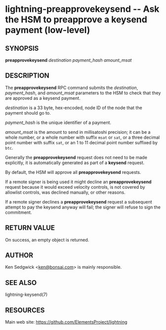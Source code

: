 lightning-preapprovekeysend -- Ask the HSM to preapprove a keysend payment (low-level)
==================================================================

SYNOPSIS
--------

**preapprovekeysend** *destination* *payment\_hash* *amount\_msat*

DESCRIPTION
-----------

The **preapprovekeysend** RPC command submits the *destination*, *payment\_hash*,
and *amount\_msat* parameters to the HSM to check that they are approved as a
keysend payment.

*destination* is a 33 byte, hex-encoded, node ID of the node that the payment should go to.

*payment\_hash* is the unique identifier of a payment.

*amount\_msat* is the amount to send in millisatoshi precision; it can
be a whole number, or a whole number with suffix `msat` or `sat`, or a
three decimal point number with suffix `sat`, or an 1 to 11 decimal
point number suffixed by `btc`.

Generally the **preapprovekeysend** request does not need to be made
explicitly, it is automatically generated as part of a **keysend** request.

By default, the HSM will approve all **preapprovekeysend** requests.

If a remote signer is being used it might decline an **preapprovekeysend**
request because it would exceed velocity controls, is not covered by
allowlist controls, was declined manually, or other reasons.

If a remote signer declines a **preapprovekeysend** request a subsequent
attempt to pay the keysend anyway will fail; the signer will refuse to sign
the commitment.

RETURN VALUE
------------

[comment]: # (GENERATE-FROM-SCHEMA-START)
On success, an empty object is returned.

[comment]: # (GENERATE-FROM-SCHEMA-END)

AUTHOR
------

Ken Sedgwick <<ken@bonsai.com>> is mainly responsible.

SEE ALSO
--------

lightning-keysend(7)

RESOURCES
---------

Main web site: <https://github.com/ElementsProject/lightning>

[comment]: # ( SHA256STAMP:b0793c2fa864b0ce3bc6f1618135f28ac551dfd1b8a0127caac73fd948e62d9d)
